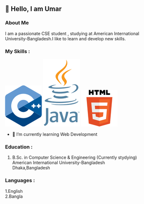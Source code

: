 ## 👋 Hello, I am Umar

### About Me
I am a passionate CSE student , studying at American International University-Bangladesh.I like to learn and develop new skills.

### My Skills :
![alt text](image.png)   ![alt text](image-1.png)  ![alt text](image-3.png)

- 🌱 I’m currently learning Web Development


### Education :
1. B.Sc. in Computer Science & Engineering (Currently stydying)<br>
American International University-Bangladesh<br>
Dhaka,Bangladesh


### Languages :
1.English<br>
2.Bangla

